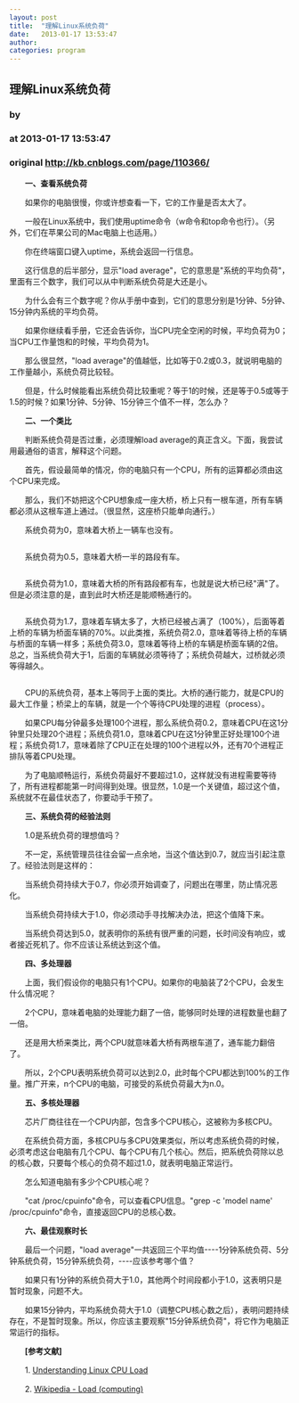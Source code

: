 ```yaml
---
layout: post
title:  "理解Linux系统负荷"
date:   2013-01-17 13:53:47
author: 
categories: program
---
```


## 理解Linux系统负荷
### by 
### at 2013-01-17 13:53:47
### original <http://kb.cnblogs.com/page/110366/>

<p><strong>　　一、查看系统负荷</strong></p><p>　　如果你的电脑很慢，你或许想查看一下，它的工作量是否太大了。</p><p>　　一般在Linux系统中，我们使用uptime命令（w命令和top命令也行）。（另外，它们在苹果公司的Mac电脑上也适用。）</p><p>　　你在终端窗口键入uptime，系统会返回一行信息。</p><p><img style="display:block;margin-left:auto;margin-right:auto" src="http://pic001.cnblogs.com/images/2011/24634/2011073111262335.png" alt="">　　这行信息的后半部分，显示"load average"，它的意思是"系统的平均负荷"，里面有三个数字，我们可以从中判断系统负荷是大还是小。</p><p><img style="display:block;margin-left:auto;margin-right:auto" src="http://pic001.cnblogs.com/images/2011/24634/2011073111263374.png" alt="">　　为什么会有三个数字呢？你从手册中查到，它们的意思分别是1分钟、5分钟、15分钟内系统的平均负荷。</p><p>　　如果你继续看手册，它还会告诉你，当CPU完全空闲的时候，平均负荷为0；当CPU工作量饱和的时候，平均负荷为1。</p><p>　　那么很显然，"load average"的值越低，比如等于0.2或0.3，就说明电脑的工作量越小，系统负荷比较轻。</p><p>　　但是，什么时候能看出系统负荷比较重呢？等于1的时候，还是等于0.5或等于1.5的时候？如果1分钟、5分钟、15分钟三个值不一样，怎么办？</p><p><strong>　　二、一个类比</strong></p><p>　　判断系统负荷是否过重，必须理解load average的真正含义。下面，我尝试用最通俗的语言，解释这个问题。</p><p>　　首先，假设最简单的情况，你的电脑只有一个CPU，所有的运算都必须由这个CPU来完成。</p><p>　　那么，我们不妨把这个CPU想象成一座大桥，桥上只有一根车道，所有车辆都必须从这根车道上通过。（很显然，这座桥只能单向通行。）</p><p>　　系统负荷为0，意味着大桥上一辆车也没有。</p><p><img style="display:block;margin-left:auto;margin-right:auto" src="http://image.beekka.com/blog/201107/bg2011073004.png" alt=""></p><p>　　系统负荷为0.5，意味着大桥一半的路段有车。</p><p><img style="display:block;margin-left:auto;margin-right:auto" src="http://pic001.cnblogs.com/images/2011/24634/2011073111265463.png" alt=""></p><p>　　系统负荷为1.0，意味着大桥的所有路段都有车，也就是说大桥已经"满"了。但是必须注意的是，直到此时大桥还是能顺畅通行的。</p><p><img style="display:block;margin-left:auto;margin-right:auto" src="http://pic001.cnblogs.com/images/2011/24634/2011073111270463.png" alt=""></p><p>　　系统负荷为1.7，意味着车辆太多了，大桥已经被占满了（100%），后面等着上桥的车辆为桥面车辆的70%。以此类推，系统负荷2.0，意味着等待上桥的车辆与桥面的车辆一样多；系统负荷3.0，意味着等待上桥的车辆是桥面车辆的2倍。总之，当系统负荷大于1，后面的车辆就必须等待了；系统负荷越大，过桥就必须等得越久。</p><p><img style="display:block;margin-left:auto;margin-right:auto" src="http://pic001.cnblogs.com/images/2011/24634/2011073111291733.png" alt=""></p><p>　　CPU的系统负荷，基本上等同于上面的类比。大桥的通行能力，就是CPU的最大工作量；桥梁上的车辆，就是一个个等待CPU处理的进程（process）。</p><p>　　如果CPU每分钟最多处理100个进程，那么系统负荷0.2，意味着CPU在这1分钟里只处理20个进程；系统负荷1.0，意味着CPU在这1分钟里正好处理100个进程；系统负荷1.7，意味着除了CPU正在处理的100个进程以外，还有70个进程正排队等着CPU处理。</p><p>　　为了电脑顺畅运行，系统负荷最好不要超过1.0，这样就没有进程需要等待了，所有进程都能第一时间得到处理。很显然，1.0是一个关键值，超过这个值，系统就不在最佳状态了，你要动手干预了。</p><p><strong>　　三、系统负荷的经验法则</strong></p><p>　　1.0是系统负荷的理想值吗？</p><p>　　不一定，系统管理员往往会留一点余地，当这个值达到0.7，就应当引起注意了。经验法则是这样的：</p><p>　　当系统负荷持续大于0.7，你必须开始调查了，问题出在哪里，防止情况恶化。</p><p>　　当系统负荷持续大于1.0，你必须动手寻找解决办法，把这个值降下来。</p><p>　　当系统负荷达到5.0，就表明你的系统有很严重的问题，长时间没有响应，或者接近死机了。你不应该让系统达到这个值。</p><p><strong>　　四、多处理器</strong></p><p>　　上面，我们假设你的电脑只有1个CPU。如果你的电脑装了2个CPU，会发生什么情况呢？</p><p>　　2个CPU，意味着电脑的处理能力翻了一倍，能够同时处理的进程数量也翻了一倍。</p><p>　　还是用大桥来类比，两个CPU就意味着大桥有两根车道了，通车能力翻倍了。</p><p><img style="display:block;margin-left:auto;margin-right:auto" src="http://pic001.cnblogs.com/images/2011/24634/2011073111271629.png" alt="">　　所以，2个CPU表明系统负荷可以达到2.0，此时每个CPU都达到100%的工作量。推广开来，n个CPU的电脑，可接受的系统负荷最大为n.0。</p><p><strong>　　五、多核处理器</strong></p><p>　　芯片厂商往往在一个CPU内部，包含多个CPU核心，这被称为多核CPU。</p><p>　　在系统负荷方面，多核CPU与多CPU效果类似，所以考虑系统负荷的时候，必须考虑这台电脑有几个CPU、每个CPU有几个核心。然后，把系统负荷除以总的核心数，只要每个核心的负荷不超过1.0，就表明电脑正常运行。</p><p>　　怎么知道电脑有多少个CPU核心呢？</p><p>　　"cat /proc/cpuinfo"命令，可以查看CPU信息。"grep -c 'model name' /proc/cpuinfo"命令，直接返回CPU的总核心数。</p><p><strong>　　六、最佳观察时长</strong></p><p>　　最后一个问题，"load average"一共返回三个平均值----1分钟系统负荷、5分钟系统负荷，15分钟系统负荷，----应该参考哪个值？</p><p>　　如果只有1分钟的系统负荷大于1.0，其他两个时间段都小于1.0，这表明只是暂时现象，问题不大。</p><p>　　如果15分钟内，平均系统负荷大于1.0（调整CPU核心数之后），表明问题持续存在，不是暂时现象。所以，你应该主要观察"15分钟系统负荷"，将它作为电脑正常运行的指标。</p><p>　　<strong>[参考文献]</strong></p><p>　　1. <a href="http://blog.scoutapp.com/articles/2009/07/31/understanding-load-averages">Understanding Linux CPU Load</a></p><p>　　2. <a href="http://en.wikipedia.org/wiki/Load_%28computing%29">Wikipedia - Load (computing)</a></p>